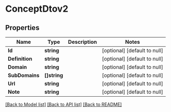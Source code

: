 # ConceptDtov2

## Properties
Name | Type | Description | Notes
------------ | ------------- | ------------- | -------------
**Id** | **string** |  | [optional] [default to null]
**Definition** | **string** |  | [optional] [default to null]
**Domain** | **string** |  | [optional] [default to null]
**SubDomains** | **[]string** |  | [optional] [default to null]
**Url** | **string** |  | [optional] [default to null]
**Note** | **string** |  | [optional] [default to null]

[[Back to Model list]](../README.md#documentation-for-models) [[Back to API list]](../README.md#documentation-for-api-endpoints) [[Back to README]](../README.md)


